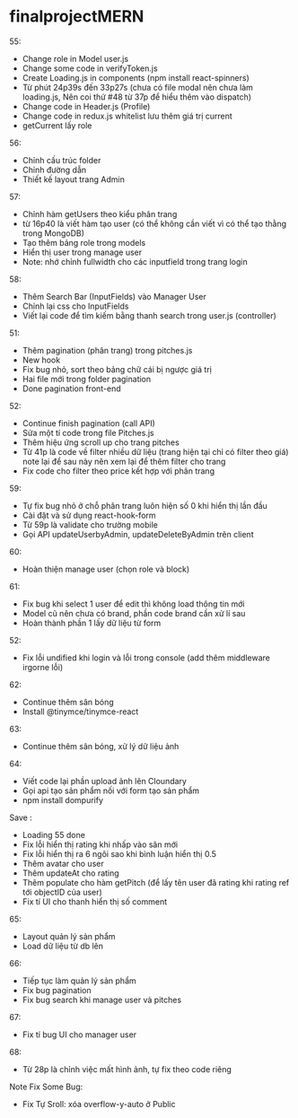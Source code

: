 # finalprojectMERN
55: 
- Change role in Model user.js
- Change some code in verifyToken.js
- Create Loading.js in components (npm install react-spinners)
- Từ phút 24p39s đến 33p27s (chưa có file modal nên chưa làm loading.js, Nên coi thứ #48 từ 37p để hiểu thêm vào dispatch)
- Change code in Header.js (Profile)
- Change code in redux.js whitelist lưu thêm giá trị current
- getCurrent lấy role

56: 
- Chỉnh cấu trúc folder
- Chỉnh đường dẫn
- Thiết kế layout trang Admin

57: 
- Chỉnh hàm getUsers theo kiểu phân trang
- từ 16p40 là viết hàm tạo user (có thể không cần viết vì có thể tạo thằng trong MongoDB)
- Tạo thêm bảng role trong models
- Hiển thị user trong manage user
- Note: nhớ chỉnh fullwidth cho các inputfield trong trang login

58:
- Thêm Search Bar (InputFields) vào Manager User
- Chỉnh lại css cho InputFields
- Viết lại code để tìm kiếm bằng thanh search trong user.js (controller)

51: 
- Thêm pagination (phân trang) trong pitches.js
- New hook
- Fix bug nhỏ, sort theo bảng chữ cái bị ngược giá trị
- Hai file mới trong folder pagination
- Done pagination front-end

52: 
- Continue finish pagination (call API)
- Sửa một tí code trong file Pitches.js 
- Thêm hiệu ứng scroll up cho trang pitches
- Từ 41p là code về filter nhiều dữ liệu (trang hiện tại chỉ có filter theo giá) note lại để sau này nên xem lại để thêm filter cho trang
- Fix code cho filter theo price kết hợp với phân trang

59: 
- Tự fix bug nhỏ ở chỗ phân trang luôn hiện số 0 khi hiển thị lần đầu
- Cài đặt và sử dụng react-hook-form
- Từ 59p là validate cho trường mobile
- Gọi API updateUserbyAdmin, updateDeleteByAdmin trên client

60: 
- Hoàn thiện manage user (chọn role và block)

61: 
- Fix bug khi select 1 user để edit thì không load thông tin mới
- Model cũ nên chưa có brand, phần code brand cần xử lí sau 
- Hoàn thành phần 1 lấy dữ liệu từ form

52: 
- Fix lỗi undified khi login và lỗi trong console (add thêm middleware irgorne lỗi)

62: 
- Continue thêm sân bóng
- Install @tinymce/tinymce-react

63:
- Continue thêm sân bóng, xử lý dữ liệu ảnh 

64:
- Viết code lại phần upload ảnh lên Cloundary
- Gọi api tạo sản phẩm nối với form tạo sản phẩm
- npm install dompurify

Save :
- Loading 55 done
- Fix lỗi hiển thị rating khi nhấp vào sân mới
- Fix lỗi hiển thị ra 6 ngôi sao khi bình luận hiển thị 0.5
- Thêm avatar cho user
- Thêm updateAt cho rating
- Thêm populate cho hàm getPitch (để lấy tên user đã rating khi rating ref tới objectID của user)
- Fix tí UI cho thanh hiển thị số comment

65: 
- Layout quản lý sản phẩm
- Load dữ liệu từ db lên 

66: 
- Tiếp tục làm quản lý sản phẩm
- Fix bug pagination
- Fix bug search khi manage user và pitches

67:
- Fix tí bug UI cho manager user

68: 
- Từ 28p là chỉnh việc mất hình ảnh, tự fix theo code riêng


Note Fix Some Bug: 
- Fix Tự Sroll: xóa overflow-y-auto ở Public